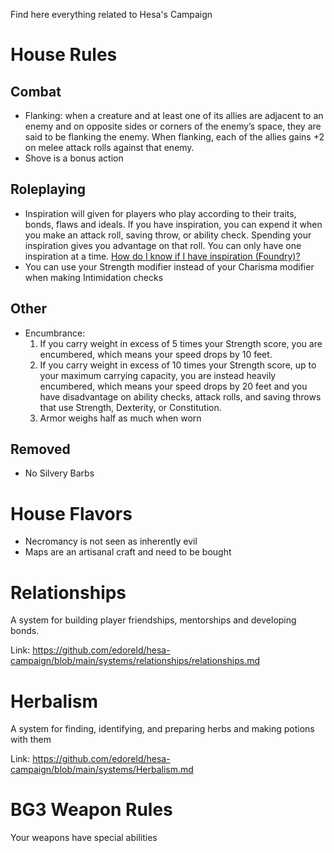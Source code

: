 Find here everything related to Hesa's Campaign

# House Rules

## Combat
 - Flanking: when a creature and at least one of its allies are adjacent to an enemy and on opposite sides or corners of the enemy’s space, they are said to be flanking the enemy. When flanking, each of the allies gains +2 on melee attack rolls against that enemy. 
 - Shove is a bonus action

 ## Roleplaying
 - Inspiration will given for players who play according to their traits, bonds, flaws and ideals. If you have inspiration, you can expend it when you make an attack roll, saving throw, or ability check. Spending your inspiration gives you advantage on that roll. You can only have one inspiration at a time. [How do I know if I have inspiration (Foundry)?](https://github.com/edoreld/hesa-campaign/blob/main/pics/inspiration-foundry.png)
 - You can use your Strength modifier instead of your Charisma modifier when making Intimidation checks

## Other
 - Encumbrance: 
    1. If you carry weight in excess of 5 times your Strength score, you are encumbered, which means your speed drops by 10 feet. 
    2. If you carry weight in excess of 10 times your Strength score, up to your maximum carrying capacity, you are instead heavily encumbered, which means your speed drops by 20 feet and you have disadvantage on ability checks, attack rolls, and saving throws that use Strength, Dexterity, or Constitution.
    3. Armor weighs half as much when worn

## Removed
  - No Silvery Barbs

# House Flavors

 - Necromancy is not seen as inherently evil
 - Maps are an artisanal craft and need to be bought

 # Relationships

 A system for building player friendships, mentorships and developing bonds.

 Link: https://github.com/edoreld/hesa-campaign/blob/main/systems/relationships/relationships.md

 # Herbalism

 A system for finding, identifying, and preparing herbs and making potions with them

 Link: https://github.com/edoreld/hesa-campaign/blob/main/systems/Herbalism.md

 # BG3 Weapon Rules

 Your weapons have special abilities